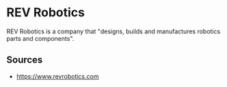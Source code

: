 # REV Robotics

REV Robotics is a company that "designs, builds and manufactures robotics parts and components".

## Sources

- <https://www.revrobotics.com>
